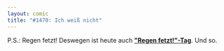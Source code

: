 ```yaml
---
layout: comic
title: "#1470: Ich weiß nicht"
---
```


P.S.:
Regen fetzt! Deswegen ist heute auch <a href="http://www.fonflatter.de/kalender"><strong>"Regen fetzt!"-Tag</strong></a>.
Und so.

